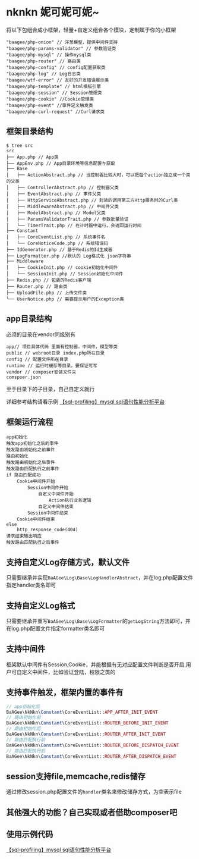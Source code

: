 # nknkn 妮可妮可妮~

将以下包组合成小框架，轻量+自定义组合各个模块，定制属于你的小框架

```
"baagee/php-onion" // 洋葱模型，提供中间件支持
"baagee/php-params-validator" // 参数验证类
"baagee/php-mysql" // 操作mysql类
"baagee/php-router" // 路由类
"baagee/php-config" // config配置获取类
"baagee/php-log" // Log日志类
"baagee/wtf-error" // 友好的开发错误展示类
"baagee/php-template" // html模板引擎
"baagee/php-session" // Session管理类
"baagee/php-cookie" //Cookie管理类
"baagee/php-event" //事件定义触发类
"baagee/php-curl-request" //Curl请求类
```

## 框架目录结构
```
$ tree src
src
├── App.php // App类
├── AppEnv.php // App目录环境等信息配置与获取
├── Base
│   ├── ActionAbstract.php // 当控制器比较大时，可以把每个action独立成一个类的父类
│   ├── ControllerAbstract.php // 控制器父类
│   ├── EventAbstract.php // 事件父类
│   ├── HttpServiceAbstract.php // 封装的调用第三方Http服务时的Curl类
│   ├── MiddlewareAbstract.php // 中间件父类
│   ├── ModelAbstract.php // Model父类
│   ├── ParamsValidatorTrait.php // 参数批量验证
│   └── TimerTrait.php // 在计时器中运行，会返回运行时间
├── Constant
│   ├── CoreEventList.php // 系统事件名
│   └── CoreNoticeCode.php // 系统错误码
├── IdGenerator.php // 基于Redis的Id生成器
├── LogFormatter.php //默认的 Log格式化 json字符串
├── Middleware
│   ├── CookieInit.php // cookie初始化中间件
│   └── SessionInit.php // Session初始化中间件
├── Redis.php // 包装的Redis客户端
├── Router.php // 路由类
├── UploadFile.php // 上传文件类
└── UserNotice.php // 需要提示用户的Exception类
```

## app目录结构
必须的目录在vendor同级别有
```
app// 项目具体代码 里面有控制器，中间件，模型等类
public // webroot目录 index.php所在目录
config // 配置文件所在目录
runtime // 运行时缓存等目录，要保证可写
vendor // composer安装文件夹
comspoer.json
```
至于目录下的子目录，自己自定义就行

详细参考结构请看示例
[【sql-profiling】mysql sql语句性能分析平台](https://github.com/baagee/sql-profiling "sql-profiling")

## 框架运行流程
```
app初始化
触发app初始化之后的事件
触发路由初始化之前事件
路由初始化
触发路由初始化之后事件
触发路由匹配执行之前事件
if 路由匹配成功
    Cookie中间件开始
        Session中间件开始
            自定义中间件开始
                Action执行业务逻辑
            自定义中间件结束
        Session中间件结束
    Cookie中间件结束
else
    http_response_code(404)
请求结束输出响应
触发路由匹配执行之后事件
```

## 支持自定义Log存储方式，默认文件
只需要继承并实现`BaAGee\Log\Base\LogHandlerAbstract`，并在log.php配置文件指定handler类名即可

## 支持自定义Log格式
只需要继承并重写`BaAGee\Log\Base\LogFormatter`的`getLogString`方法即可，并在log.php配置文件指定formatter类名即可

## 支持中间件
框架默认中间件有Session,Cookie，并能根据有无对应配置文件判断是否开启,用户可自定义中间件，比如验证登陆，权限之类的

## 支持事件触发，框架内置的事件有
```php
// app初始化后
BaAGee\NkNkn\Constant\CoreEventList::APP_AFTER_INIT_EVENT
// 路由初始化前
BaAGee\NkNkn\Constant\CoreEventList::ROUTER_BEFORE_INIT_EVENT
// 路由初始化后
BaAGee\NkNkn\Constant\CoreEventList::ROUTER_AFTER_INIT_EVENT
// 路由匹配执行前
BaAGee\NkNkn\Constant\CoreEventList::ROUTER_BEFORE_DISPATCH_EVENT
// 路由匹配执行后
BaAGee\NkNkn\Constant\CoreEventList::ROUTER_AFTER_DISPATCH_EVENT 
```

## session支持file,memcache,redis储存
通过修改session.php配置文件的`handler`类名来修改储存方式，为空表示file

## 其他强大的功能？自己实现或者借助composer吧

## 使用示例代码
[【sql-profiling】mysql sql语句性能分析平台](https://github.com/baagee/sql-profiling "sql-profiling")
